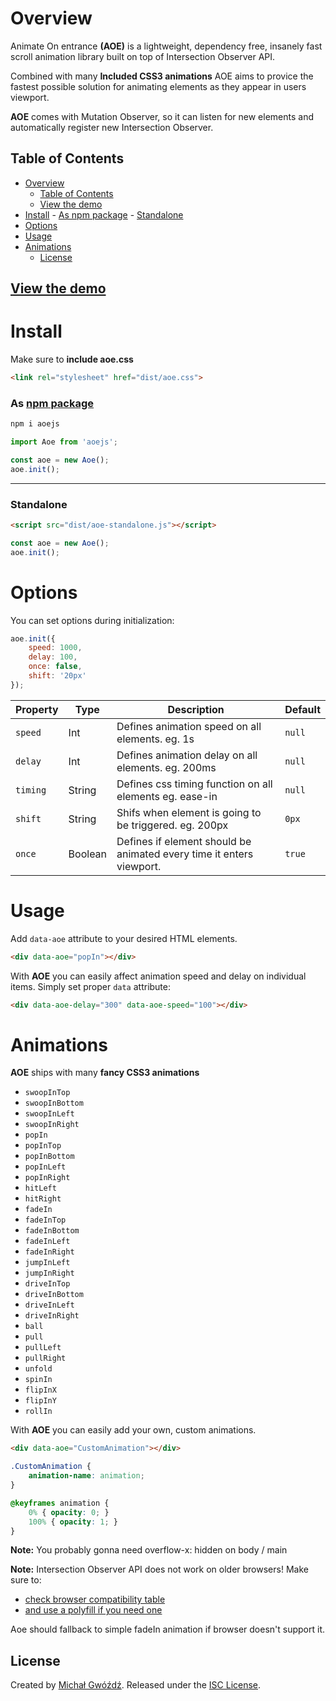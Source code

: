 # Overview
Animate On entrance **(AOE)** is a lightweight, dependency free, insanely fast scroll animation library built on top of Intersection Observer API.

Combined with many **Included CSS3 animations** AOE aims to provice the fastest possible solution for animating elements as they appear in users viewport.

**AOE** comes with Mutation Observer, so it can listen for new elements and automatically register new Intersection Observer.

## Table of Contents
- [Overview](#overview)
	- [Table of Contents](#table-of-contents)
	- [View the demo](#view-the-demo)
- [Install](#install)
		- [As npm package](#as-npm-package)
		- [Standalone](#standalone)
- [Options](#options)
- [Usage](#usage)
- [Animations](#animations)
	- [License](#license)

## [View the demo](https://thesigner.pl/aoe)

# Install

Make sure to **include aoe.css**
```html
<link rel="stylesheet" href="dist/aoe.css">
```

### As [npm package](https://www.npmjs.com/package/aoejs)

```bash
npm i aoejs
```

```js
import Aoe from 'aoejs';

const aoe = new Aoe();
aoe.init();
```

---
### Standalone
```html
<script src="dist/aoe-standalone.js"></script>
```

```js
const aoe = new Aoe();
aoe.init();
```

# Options

You can set options during initialization:

```js
aoe.init({
    speed: 1000,
    delay: 100,
	once: false,
	shift: '20px'
});
```

| Property | Type | Description | Default  |
|---------------------------|-------------|---------------|---------|
| `speed` | Int | Defines animation speed on all elements. eg. 1s | `null` |
| `delay` | Int | Defines animation delay on all elements. eg. 200ms | `null` |
| `timing` | String | Defines css timing function on all elements eg. ease-in | `null` |
| `shift` | String | Shifs when element is going to be triggered. eg. 200px | `0px` |
| `once` | Boolean | Defines if element should be animated every time it enters viewport. | `true` |

# Usage
Add `data-aoe` attribute to your desired HTML elements.
```html
<div data-aoe="popIn"></div>
```
With **AOE** you can easily affect animation speed and delay on individual items.
Simply set proper `data` attribute:
```html
<div data-aoe-delay="300" data-aoe-speed="100"></div>
```

# Animations
**AOE** ships with many **fancy CSS3 animations**
- `swoopInTop`
- `swoopInBottom`
- `swoopInLeft`
- `swoopInRight`
- `popIn`
- `popInTop`
- `popInBottom`
- `popInLeft`
- `popInRight`
- `hitLeft`
- `hitRight`
- `fadeIn`
- `fadeInTop`
- `fadeInBottom`
- `fadeInLeft`
- `fadeInRight`
- `jumpInLeft`
- `jumpInRight`
- `driveInTop`
- `driveInBottom`
- `driveInLeft`
- `driveInRight`
- `ball`
- `pull`
- `pullLeft`
- `pullRight`
- `unfold`
- `spinIn`
- `flipInX`
- `flipInY`
- `rollIn`

With **AOE** you can easily add your own, custom animations.
```html
<div data-aoe="CustomAnimation"></div>
```

```css
.CustomAnimation {
    animation-name: animation;
}

@keyframes animation {
    0% { opacity: 0; }
    100% { opacity: 1; }
}
```
**Note:** You probably gonna need overflow-x: hidden on body / main

**Note:** Intersection Observer API does not work on older browsers! Make sure to:
- [check browser compatibility table](https://developer.mozilla.org/en-US/docs/Web/API/Intersection_Observer_API#Browser_compatibility)
- [and use a polyfill if you need one](https://github.com/w3c/IntersectionObserver/tree/master/polyfill)

Aoe should fallback to simple fadeIn animation if browser doesn't support it.


## License
Created by [Michał Gwóźdź](https://github.com/thesign3r). Released under the [ISC License](https://github.com/thesign3r/aoe/blob/master/LICENSE).
